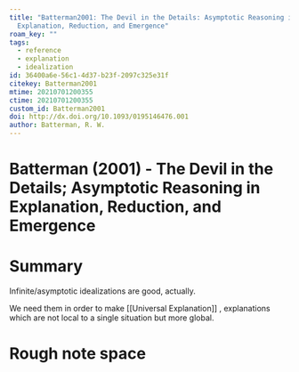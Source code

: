 ```yaml
---
title: "Batterman2001: The Devil in the Details: Asymptotic Reasoning in
  Explanation, Reduction, and Emergence"
roam_key: ""
tags:
  - reference
  - explanation
  - idealization
id: 36400a6e-56c1-4d37-b23f-2097c325e31f
citekey: Batterman2001
mtime: 20210701200355
ctime: 20210701200355
custom_id: Batterman2001
doi: http://dx.doi.org/10.1093/0195146476.001
author: Batterman, R. W.
---
```


# Batterman (2001) - The Devil in the Details; Asymptotic Reasoning in Explanation, Reduction, and Emergence

# Summary

Infinite/asymptotic idealizations are good, actually.

We need them in order to make [[Universal Explanation]] , explanations which are not local to a single situation but more global.

# Rough note space
